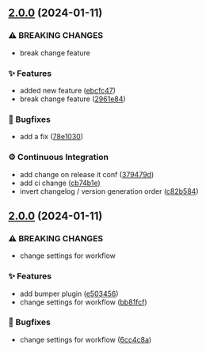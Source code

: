 

## [2.0.0](https://github.com/seitin/release-code/compare/1.5.5...2.0.0) (2024-01-11)


### ⚠ BREAKING CHANGES

* break change feature

### ✨ Features

* added new feature ([ebcfc47](https://github.com/seitin/release-code/commit/ebcfc476feaf956668a059e92dca10603c081861))
* break change feature ([2961e84](https://github.com/seitin/release-code/commit/2961e84d9b002c8727b83e316931f98d7498dcab))


### 🐛 Bugfixes

* add a fix ([78e1030](https://github.com/seitin/release-code/commit/78e10308a6e3c1fa7b81fc08d287ddb74390bc6d))


### ⚙️ Continuous Integration

* add change on release it conf ([379479d](https://github.com/seitin/release-code/commit/379479da70fd83a3d2a8029baee45e43e9b60750))
* add ci change ([cb74b1e](https://github.com/seitin/release-code/commit/cb74b1e2b6aace75c556ff0c11c1043c5ba32cbf))
* invert changelog / version generation order ([c82b584](https://github.com/seitin/release-code/commit/c82b58418aa8b08a62b8f0f9b6f06ae7684bfc00))

## [2.0.0](https://github.com/seitin/release-code/compare/1.5.3...2.0.0) (2024-01-11)


### ⚠ BREAKING CHANGES

* change settings for workflow

### ✨ Features

* add bumper plugin ([e503456](https://github.com/seitin/release-code/commit/e5034564dc279b626bb071163575297297c150f0))
* change settings for workflow ([bb81fcf](https://github.com/seitin/release-code/commit/bb81fcfbe722c7320373cb613c3f60f69633342a))


### 🐛 Bugfixes

* change settings for workflow ([6cc4c8a](https://github.com/seitin/release-code/commit/6cc4c8a52329f5bac7dc4e841d057a0d6744cee9))
